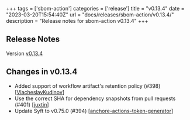 +++
tags = ['sbom-action']
categories = ['release']
title = "v0.13.4"
date = "2023-03-20T15:54:40Z"
url = "docs/releases/sbom-action/v0.13.4/"
description = "Release notes for sbom-action v0.13.4"
+++

## Release Notes

Version [v0.13.4](https://github.com/anchore/sbom-action/releases/tag/v0.13.4)

## Changes in v0.13.4

- Added support of workflow artifact's retention policy (#398) [[ViacheslavKudinov](https://github.com/ViacheslavKudinov)]
- Use the correct SHA for dependency snapshots from pull requests (#401) [[juxtin](https://github.com/juxtin)]
- Update Syft to v0.75.0 (#394) [[anchore-actions-token-generator](https://github.com/anchore-actions-token-generator)]
